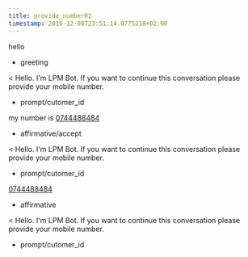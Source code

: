 ```yaml
---
title: provide_number02
timestamp: 2016-12-08T23:51:14.0775218+02:00
---
```


hello
* greeting

< Hello. I'm LPM Bot. If you want to continue this conversation please provide your mobile number.
* prompt/cutomer_id

my number is  [0744488484](phone-number/custId)
* affirmative/accept

< Hello. I'm LPM Bot. If you want to continue this conversation please provide your mobile number.
* prompt/cutomer_id

[0744488484](phone-number/custId)
* affirmative

< Hello. I'm LPM Bot. If you want to continue this conversation please provide your mobile number.
* prompt/cutomer_id
